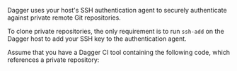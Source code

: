 Dagger uses your host's SSH authentication agent to securely authenticate against private remote Git repositories.

To clone private repositories, the only requirement is to run `ssh-add` on the Dagger host to add your SSH key to the authentication agent.

Assume that you have a Dagger CI tool containing the following code, which references a private repository:
